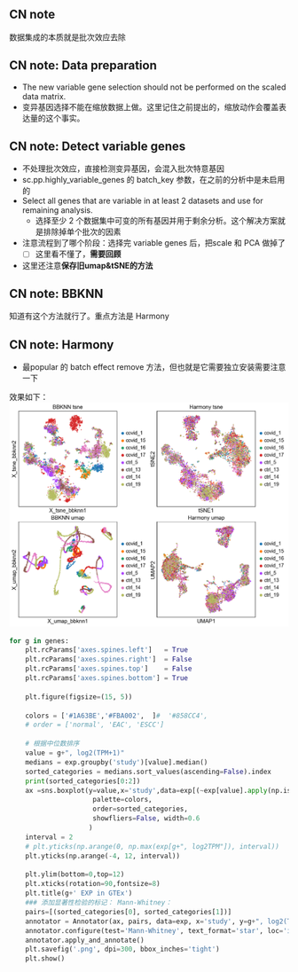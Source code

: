## CN note

数据集成的本质就是批次效应去除


## CN note: Data preparation

- The new variable gene selection should not be performed on the
scaled data matrix.
- 变异基因选择不能在缩放数据上做。这里记住之前提出的，缩放动作会覆盖表达量的这个事实。

## CN note: Detect variable genes

- 不处理批次效应，直接检测变异基因，会混入批次特意基因
- sc.pp.highly_variable_genes 的 batch_key 参数，在之前的分析中是未启用的
- Select all genes that are variable in at least 2 datasets and use for remaining analysis.
    - 选择至少 2 个数据集中可变的所有基因并用于剩余分析。这个解决方案就是排除掉单个批次的因素
- 注意流程到了哪个阶段：选择完 variable genes 后，把scale 和 PCA 做掉了
    - [ ] 这里看不懂了，**需要回顾**
- 这里还注意**保存旧umap&tSNE的方法**


## CN note: BBKNN 

知道有这个方法就行了。重点方法是 Harmony


## CN note: Harmony

- 最popular 的 batch effect remove 方法，但也就是它需要独立安装需要注意一下

效果如下：![scanpy harmony](scanpy_03_integration.png)

```python
for g in genes:
    plt.rcParams['axes.spines.left']   = True
    plt.rcParams['axes.spines.right']  = False
    plt.rcParams['axes.spines.top']    = False
    plt.rcParams['axes.spines.bottom'] = True
    
    plt.figure(figsize=(15, 5))
    
    colors = ['#1A63BE','#FBA002',  ]#  '#858CC4',
    # order = ['normal', 'EAC', 'ESCC']

    # 根据中位数排序
    value = g+", log2(TPM+1)"
    medians = exp.groupby('study')[value].median()
    sorted_categories = medians.sort_values(ascending=False).index
    print(sorted_categories[0:2])
    ax =sns.boxplot(y=value,x='study',data=exp[(~exp[value].apply(np.isinf))], 
                     palette=colors, 
                     order=sorted_categories,
                     showfliers=False, width=0.6
                    )
    interval = 2
    # plt.yticks(np.arange(0, np.max(exp[g+", log2TPM"]), interval))
    plt.yticks(np.arange(-4, 12, interval))

    plt.ylim(bottom=0,top=12)
    plt.xticks(rotation=90,fontsize=8)
    plt.title(g+' EXP in GTEx')
    ### 添加显著性检验的标记： Mann-Whitney： 
    pairs=[(sorted_categories[0], sorted_categories[1])]
    annotator = Annotator(ax, pairs, data=exp, x='study', y=g+", log2(TPM+1)", order=sorted_categories)
    annotator.configure(test='Mann-Whitney', text_format='star', loc='inside') ### 也叫Wilcoxon Rank Sum Test， 威尔科克森秩和检验
    annotator.apply_and_annotate()
    plt.savefig('.png', dpi=300, bbox_inches='tight')
    plt.show()
```
